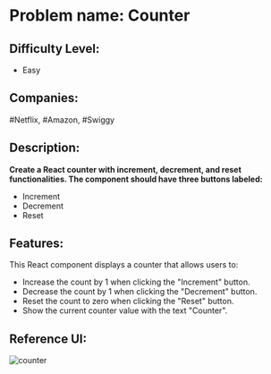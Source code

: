 # Problem name: Counter

## Difficulty Level:

- Easy

## Companies:

#Netflix, #Amazon, #Swiggy

## Description:

**Create a React counter with increment, decrement, and reset functionalities.
The component should have three buttons labeled:**

- Increment
- Decrement
- Reset

## Features:

This React component displays a counter that allows users to:

- Increase the count by 1 when clicking the "Increment" button.
- Decrease the count by 1 when clicking the "Decrement" button.
- Reset the count to zero when clicking the "Reset" button.
- Show the current counter value with the text "Counter".

## Reference UI:

![counter](https://do6gp1uxl3luu.cloudfront.net/question-gif/counterUsingReact.gif)
